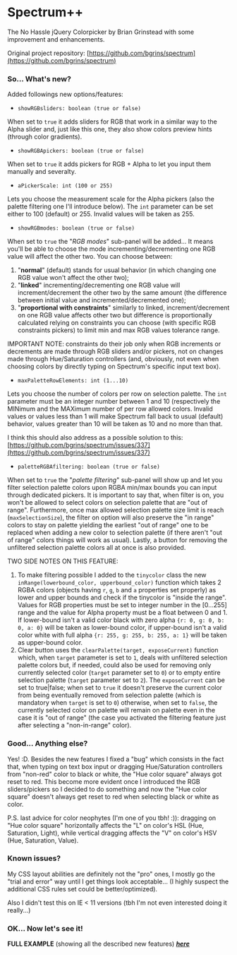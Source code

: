 # Spectrum++
The No Hassle jQuery Colorpicker by Brian Grinstead
 with some improvement and enhancements.

Original project repository: [https://github.com/bgrins/spectrum](https://github.com/bgrins/spectrum)

### So... What's new?

Added followings new options/features:

* `showRGBsliders: boolean (true or false)`

When set to `true` it adds sliders for RGB that work in a similar way to the Alpha slider and, just like this one, they also show colors preview hints (through color gradients).

* `showRGBApickers: boolean (true or false)`

When set to `true` it adds pickers for RGB + Alpha to let you input them manually and severalty.

* `aPickerScale: int (100 or 255)`

Lets you choose the measurement scale for the Alpha pickers (also the palette filtering one I'll introduce below). The `int` parameter can be set either to 100 (default) or 255. Invalid values will be taken as 255.

* `showRGBmodes: boolean (true or false)`

When set to `true` the "_RGB modes_" sub-panel will be added... It means you'll be able to choose the mode incrementing/decrementing one RGB value will affect the other two. You can choose between:
 1. "**normal**" (default) stands for usual behavior (in which changing one RGB value won't affect the other two);
 2. "**linked**" incrementing/decrementing one RGB value will increment/decrement the other two by the same amount (the difference between initial value and incremented/decremented one);
 3. "**proportional with constraints**" similarly to linked, increment/decrement on one RGB value affects other two but difference is proportionally calculated relying on constraints you can choose (with specific RGB constraints pickers) to limit min and max RGB values tolerance range.

IMPORTANT NOTE: constraints do their job only when RGB increments or decrements are made through RGB sliders and/or pickers, not on changes made through Hue/Saturation controllers (and, obviously, not even when choosing colors by directly typing on Spectrum's specific input text box).

* `maxPaletteRowElements: int (1...10)`

Lets you choose the number of colors per row on selection palette.
The `int` parameter must be an integer number between 1 and 10 (respectively the MINimum and the MAXimum number of per row allowed colors. Invalid values or values less than 1 will make Spectrum fall back to usual (default) behavior, values greater than 10 will be taken as 10 and no more than that.

I think this should also address as a possible solution to this:
[https://github.com/bgrins/spectrum/issues/337](https://github.com/bgrins/spectrum/issues/337)

* `paletteRGBAfiltering: boolean (true or false)`

When set to `true` the "_palette filtering_" sub-panel will show up and let you filter selection palette colors upon RGBA min/max bounds you can input through dedicated pickers. It is important to say that, when filter is on, you won't be allowed to select colors on selection palette that are "out of range". Furthermore, once max allowed selection palette size limit is reach (`maxSelectionSize`), the filter on option will also preserve the "in range" colors to stay on palette yielding the earliest "out of range" one to be replaced when adding a new color to selection palette (if there aren't "out of range" colors things will work as usual). Lastly, a button for removing the unfiltered selection palette colors all at once is also provided.

TWO SIDE NOTES ON THIS FEATURE:
1. To make filtering possible I added to the `tinycolor` class the new `inRange(lowerbound_color, upperbound_color)` function which takes 2 RGBA colors (objects having `r`, `g`, `b` and `a` properties set properly) as lower and upper bounds and check if the tinycolor is "inside the range". Values for RGB properties must be set to integer number in the [0...255] range and the value for Alpha property must be a float between 0 and 1. If lower-bound isn't a valid color black with zero alpha `{r: 0, g: 0, b: 0, a: 0}` will be taken as lower-bound color, if upper-bound isn't a valid color white with full alpha `{r: 255, g: 255, b: 255, a: 1}` will be taken as upper-bound color.
2. Clear button uses the `clearPalette(target, exposeCurrent)` function which, when 
`target` parameter is set to `1`, deals with unfiltered selection palette colors but, if needed, could also be used for removing only currently selected color (`target` parameter set to `0`) or to empty entire selection palette (`target` parameter set to `2`). The `exposeCurrent` can be set to true|false; when set to `true` it doesn't preserve the current color from being eventually removed from selection palette (which is mandatory when `target` is set to `0`) otherwise, when set to `false`, the currently selected color on palette will remain on palette even in the case it is "out of range" (the case you activated the filtering feature just after selecting a "non-in-range" color).

### Good... Anything else?

Yes! :D. Besides the new features I fixed a "bug" which consists in the fact that, when typing on text box input or dragging Hue/Saturation controllers from "non-red" color to black or white, the "Hue color square" always got reset to red. This become more evident once I introduced the RGB sliders/pickers so I decided to do something and now the "Hue color square" doesn't always get reset to red when selecting black or white as color.

P.S. last advice for color neophytes (I'm one of you tbh! :)):
dragging on "Hue color square" horizontally affects the "L" on color's HSL (Hue, Saturation, Light), while vertical dragging affects the "V" on color's HSV (Hue, Saturation, Value).

### Known issues?

My CSS layout abilities are definitely not the "pro" ones, I mostly go the "trial and error" way until I get things look acceptable... (I highly suspect the additional CSS rules set could be better/optimized).

Also I didn't test this on IE < 11 versions (tbh I'm not even interested doing it really...)

### OK... Now let's see it!

**FULL EXAMPLE** (showing all the described new features) ___[here](my_testcase.html)___
